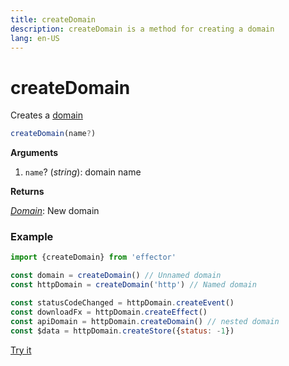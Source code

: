 ```yaml
---
title: createDomain
description: createDomain is a method for creating a domain
lang: en-US
---
```


# createDomain

Creates a [domain](/api/effector/Domain.md)

```typescript
createDomain(name?)
```

**Arguments**

1. `name`? (_string_): domain name

**Returns**

[_Domain_](/api/effector/Domain.md): New domain

### Example

```js
import {createDomain} from 'effector'

const domain = createDomain() // Unnamed domain
const httpDomain = createDomain('http') // Named domain

const statusCodeChanged = httpDomain.createEvent()
const downloadFx = httpDomain.createEffect()
const apiDomain = httpDomain.createDomain() // nested domain
const $data = httpDomain.createStore({status: -1})
```

[Try it](https://share.effector.dev/GMpjINHa)
